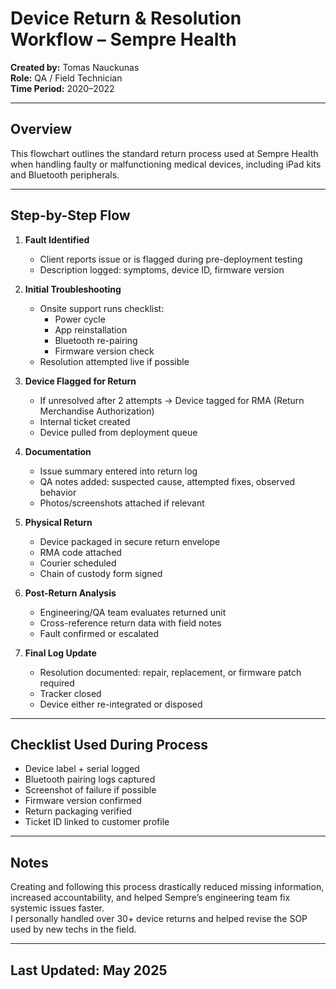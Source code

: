 # Device Return & Resolution Workflow – Sempre Health  
**Created by:** Tomas Nauckunas  
**Role:** QA / Field Technician  
**Time Period:** 2020–2022

---

## Overview

This flowchart outlines the standard return process used at Sempre Health when handling faulty or malfunctioning medical devices, including iPad kits and Bluetooth peripherals.

---

## Step-by-Step Flow

1. **Fault Identified**
   - Client reports issue or is flagged during pre-deployment testing  
   - Description logged: symptoms, device ID, firmware version  

2. **Initial Troubleshooting**
   - Onsite support runs checklist:
     - Power cycle  
     - App reinstallation  
     - Bluetooth re-pairing  
     - Firmware version check  
   - Resolution attempted live if possible  

3. **Device Flagged for Return**
   - If unresolved after 2 attempts → Device tagged for RMA (Return Merchandise Authorization)  
   - Internal ticket created  
   - Device pulled from deployment queue

4. **Documentation**
   - Issue summary entered into return log  
   - QA notes added: suspected cause, attempted fixes, observed behavior  
   - Photos/screenshots attached if relevant

5. **Physical Return**
   - Device packaged in secure return envelope  
   - RMA code attached  
   - Courier scheduled  
   - Chain of custody form signed

6. **Post-Return Analysis**
   - Engineering/QA team evaluates returned unit  
   - Cross-reference return data with field notes  
   - Fault confirmed or escalated

7. **Final Log Update**
   - Resolution documented: repair, replacement, or firmware patch required  
   - Tracker closed  
   - Device either re-integrated or disposed

---

## Checklist Used During Process

- Device label + serial logged  
- Bluetooth pairing logs captured  
- Screenshot of failure if possible  
- Firmware version confirmed  
- Return packaging verified  
- Ticket ID linked to customer profile

---

## Notes

Creating and following this process drastically reduced missing information, increased accountability, and helped Sempre’s engineering team fix systemic issues faster.  
I personally handled over 30+ device returns and helped revise the SOP used by new techs in the field.

---

## Last Updated: May 2025
